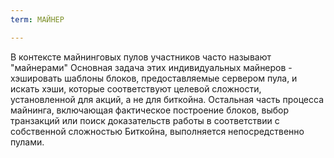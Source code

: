 ```yaml
---
term: МАЙНЕР

---
```

В контексте майнинговых пулов участников часто называют "майнерами" Основная задача этих индивидуальных майнеров - хэшировать шаблоны блоков, предоставляемые сервером пула, и искать хэши, которые соответствуют целевой сложности, установленной для акций, а не для биткойна. Остальная часть процесса майнинга, включающая фактическое построение блоков, выбор транзакций или поиск доказательств работы в соответствии с собственной сложностью Биткойна, выполняется непосредственно пулами.